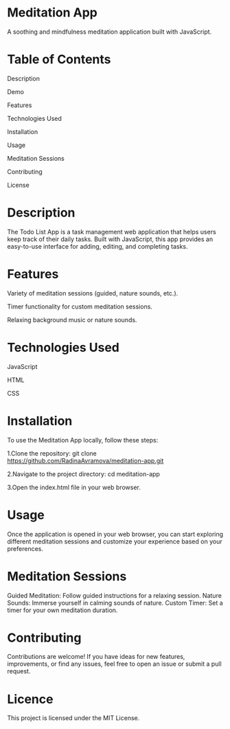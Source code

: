 # Meditation App
A soothing and mindfulness meditation application built with JavaScript.

# Table of Contents
Description

Demo

Features

Technologies Used

Installation

Usage

Meditation Sessions

Contributing

License

# Description
The Todo List App is a task management web application that helps users keep track of their daily tasks. Built with JavaScript, this app provides an easy-to-use interface for adding, editing, and completing tasks.

# Features
Variety of meditation sessions (guided, nature sounds, etc.).

Timer functionality for custom meditation sessions.

Relaxing background music or nature sounds.

# Technologies Used
JavaScript

HTML

CSS

# Installation
To use the Meditation App locally, follow these steps:

1.Clone the repository:
git clone https://github.com/RadinaAvramova/meditation-app.git

2.Navigate to the project directory:
cd meditation-app

3.Open the index.html file in your web browser.

# Usage
Once the application is opened in your web browser, you can start exploring different meditation sessions and customize your experience based on your preferences.

# Meditation Sessions
Guided Meditation: Follow guided instructions for a relaxing session.
Nature Sounds: Immerse yourself in calming sounds of nature.
Custom Timer: Set a timer for your own meditation duration.

# Contributing
Contributions are welcome! If you have ideas for new features, improvements, or find any issues, feel free to open an issue or submit a pull request.

# Licence
This project is licensed under the MIT License.




